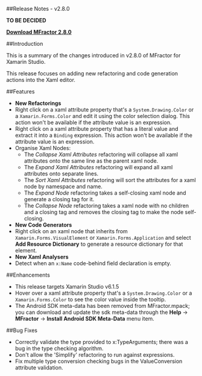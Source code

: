 
##Release Notes - v2.8.0

**TO BE DECIDED**

**[Download MFractor 2.8.0](http://addins.mfractor.com/releases/2.08.00/MFractor.MFractor_2.08.00.mpack)**

##Introduction

This is a summary of the changes introduced in v2.8.0 of MFractor for Xamarin Studio.

This release focuses on adding new refactoring and code generation actions into the Xaml editor.

##Features

 - **New Refactorings**
  - Right click on a xaml attribute property that's a `System.Drawing.Color` or a `Xamarin.Forms.Color` and edit it using the color selection dialog. This action won't be available if the attribute value is an expression.
  - Right click on a xaml attribute property that has a literal value and extract it into a `Binding` expression. This action won't be available if the attribute value is an expression.
  - Organise Xaml Nodes:
    - The *Collapse Xaml Attributes* refactoring will collapse all xaml attributes onto the same line as the parent xaml node.
    - The *Expand Xaml Attributes* refactoring will expand all xaml attributes onto separate lines.
    - The *Sort Xaml Attributes* refactoring will sort the attributes for a xaml node by namespace and name.
    - The *Expand Node* refactoring takes a self-closing xaml node and generate a closing tag for it.
    - The *Collapse Node* refactoring takes a xaml node with no children and a closing tag and removes the closing tag to make the node self-closing.
 - **New Code Generators**
  - Right click on an xaml node that inherits from `Xamarin.Forms.VisualElement` or `Xamarin.Forms.Application` and select **Add Resource Dictionary** to generate a resource dictionary for that element.
 - **New Xaml Analysers**
  - Detect when an `x:Name` code-behind field declaration is empty.

##Enhancements

 - This release targets Xamarin Studio v6.1.5
 - Hover over a xaml attribute property that's a `System.Drawing.Color` or a `Xamarin.Forms.Color` to see the color value inside the tooltip.
 - The Android SDK meta-data has been removed from MFractor.mpack; you can download and update the sdk meta-data through the **Help** -> **MFractor** -> **Install Android SDK Meta-Data** menu item.

##Bug Fixes

 - Correctly validate the type provided to x:TypeArguments; there was a bug in the type checking algorithm.
 - Don't allow the 'Simplify' refactoring to run against expressions.
 - Fix multiple type conversion checking bugs in the ValueConversion attribute validation.
